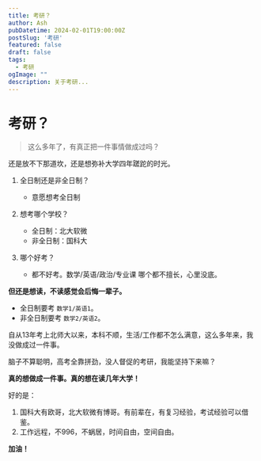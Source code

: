 ```yaml
---
title: 考研？
author: Ash
pubDatetime: 2024-02-01T19:00:00Z
postSlug: '考研'
featured: false
draft: false
tags:
  - 考研
ogImage: ""
description: 关于考研...
---
```


# 考研？

> 这么多年了，有真正把一件事情做成过吗？

还是放不下那道坎，还是想弥补大学四年蹉跎的时光。

1. 全日制还是非全日制？
   - 意愿想考全日制
2. 想考哪个学校？
   - 全日制：北大软微 
   - 非全日制：国科大

3. 哪个好考？
   - 都不好考。数学/英语/政治/专业课 哪个都不擅长，心里没底。

**但还是想读，不读感觉会后悔一辈子。**

- 全日制要考 `数学1/英语1`。
- 非全日制要考 `数学2/英语2`。

自从13年考上北师大以来，本科不顺，生活/工作都不怎么满意，这么多年来，我没做成过一件事。

脑子不算聪明，高考全靠拼劲，没人督促的考研，我能坚持下来嘛？

**真的想做成一件事。真的想在读几年大学！**

好的是：
1. 国科大有欧哥，北大软微有博哥。有前辈在，有复习经验，考试经验可以借鉴。 
2. 工作远程，不996，不蜗居，时间自由，空间自由。

**加油！**
